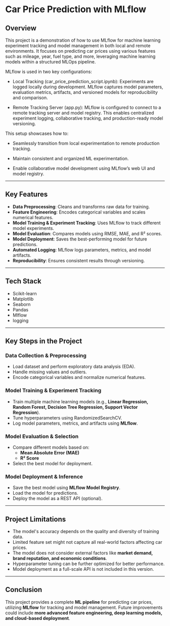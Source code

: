 # Car Price Prediction with MLflow

## Overview

This project is a demonstration of how to use MLflow for machine learning experiment tracking and model management in both local and remote environments. It focuses on predicting car prices using various features such as mileage, year, fuel type, and more, leveraging machine learning models within a structured MLOps pipeline.

MLflow is used in two key configurations:

- Local Tracking (car_price_prediction_script.ipynb):
  Experiments are logged locally during development. MLflow captures model parameters, evaluation metrics, artifacts, and versioned models for reproducibility and comparison.

- Remote Tracking Server (app.py):
  MLflow is configured to connect to a remote tracking server and model registry. This enables centralized experiment logging, collaborative tracking, and production-ready model versioning.

This setup showcases how to:

- Seamlessly transition from local experimentation to remote production tracking.

- Maintain consistent and organized ML experimentation.

- Enable collaborative model development using MLflow’s web UI and model registry.

---

## Key Features

- **Data Preprocessing**: Cleans and transforms raw data for training.
- **Feature Engineering**: Encodes categorical variables and scales numerical features.
- **Model Training & Experiment Tracking**: Uses MLflow to track different model experiments.
- **Model Evaluation**: Compares models using RMSE, MAE, and R² scores.
- **Model Deployment**: Saves the best-performing model for future predictions.
- **Automated Logging**: MLflow logs parameters, metrics, and model artifacts.
- **Reproducibility**: Ensures consistent results through versioning.

---

## Tech Stack
- Scikit-learn
- Matplotlib
- Seaborn
- Pandas
- Mlflow
- logging

---

## Key Steps in the Project

### Data Collection & Preprocessing

- Load dataset and perform exploratory data analysis (EDA).
- Handle missing values and outliers.
- Encode categorical variables and normalize numerical features.

### Model Training & Experiment Tracking

- Train multiple machine learning models (e.g., **Linear Regression, Random Forest, Decision Tree Regression, Support Vector Regression**).
- Tune hyperparameters using RandomizedSearchCV.
- Log model parameters, metrics, and artifacts using **MLflow**.

### Model Evaluation & Selection

- Compare different models based on:
  - **Mean Absolute Error (MAE)**
  - **R² Score**
- Select the best model for deployment.

### Model Deployment & Inference

- Save the best model using **MLflow Model Registry**.
- Load the model for predictions.
- Deploy the model as a REST API (optional).

---

## Project Limitations

- The model's accuracy depends on the quality and diversity of training data.
- Limited feature set might not capture all real-world factors affecting car prices.
- The model does not consider external factors like **market demand, brand reputation, and economic conditions**.
- Hyperparameter tuning can be further optimized for better performance.
- Model deployment as a full-scale API is not included in this version.

---

## Conclusion

This project provides a complete **ML pipeline** for predicting car prices, utilizing **MLflow** for tracking and model management. Future improvements could include **more advanced feature engineering, deep learning models, and cloud-based deployment**.
